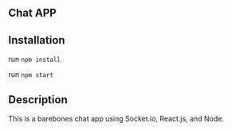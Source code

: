 ## Chat APP

## Installation

run `npm install`

run `npm start`

## Description

This is a barebones chat app using Socket.io, React.js, and Node.
